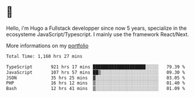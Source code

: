 # 👋 

Hello, i'm Hugo a Fullstack developper since now 5 years, specialize in the ecosysteme JavaScript/Typescript. I mainly use the framework React/Next.

More informations on my [portfolio](https://hcampos.fr)

<!--START_SECTION:waka-->

```txt
Total Time: 1,160 hrs 27 mins

TypeScript       921 hrs 17 mins ████████████████████░░░░░   79.39 %
JavaScript       107 hrs 57 mins ██▒░░░░░░░░░░░░░░░░░░░░░░   09.30 %
JSON             35 hrs 25 mins  ▓░░░░░░░░░░░░░░░░░░░░░░░░   03.05 %
PHP              16 hrs 12 mins  ▒░░░░░░░░░░░░░░░░░░░░░░░░   01.40 %
Bash             12 hrs 41 mins  ▒░░░░░░░░░░░░░░░░░░░░░░░░   01.09 %
```

<!--END_SECTION:waka-->
